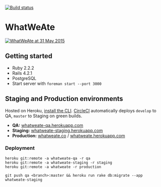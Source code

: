 [![Build status](https://circleci.com/gh/whatweate/whatweate.svg?style=shield)](https://circleci.com/gh/whatweate/whatweate)

# WhatWeAte

[![WhatWeAte at 31 May 2015](https://cloud.githubusercontent.com/assets/885223/7902825/cf1557f8-07be-11e5-93f0-facdfb4ffe82.png)](http://whatweate.co)

## Getting started

- Ruby 2.2.2
- Rails 4.2.1
- PostgreSQL
- Start server with `foreman start --port 3000`

## Staging and Production environments

Hosted on Heroku, [install the CLI](https://toolbelt.heroku.com/). [CircleCI](https://circleci.com/gh/what-we-ate/what-we-ate) automatically deploys `develop` to QA, `master` to Staging on green builds.

- **QA:** [whatweate-qa.herokuapp.com](http://whatweate-qa.herokuapp.com)
- **Staging:** [whatweate-staging.herokuapp.com](http://whatweate-staging.herokuapp.com)
- **Production:** [whatweate.co](http://whatweate.co) / [whatweate.herokuapp.com](http://whatweate.herokuapp.com)

### Deployment

```
heroku git:remote -a whatweate-qa -r qa
heroku git:remote -a whatweate-staging -r staging
heroku git:remote -a whatweate -r production

git push qa <branch>:master && heroku run rake db:migrate --app whatweate-staging
```

